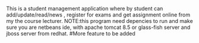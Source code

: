 This is a student management application where by student can add/update/read/news , 
register for exams and get assignment online from my the course lecturer.
NOTE:this program need depencies to run and make sure you are netbeans ide,
with apache tomcat 8.5 or glass-fish server and jboss server from redhat.
#More feature to be added
